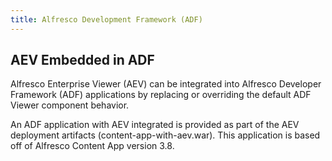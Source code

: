 ```yaml
---
title: Alfresco Development Framework (ADF)
---
```


## AEV Embedded in ADF

Alfresco Enterprise Viewer (AEV) can be integrated into Alfresco Developer Framework (ADF) applications by replacing or overriding the default ADF Viewer component behavior.

An ADF application with AEV integrated is provided as part of the AEV deployment artifacts (content-app-with-aev.war). This application is based off of Alfresco Content App version 3.8.